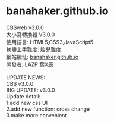 # banahaker.github.io
CBSweb v3.0.0 <br/>
大小寫轉換器 V3.0.0<br/>
使用語言:
HTML5,CSS3,JavaScript5<br/>
軟體上手難度: 胎兒難度<br/>
網站網址:
<a href = https://banahaker.github.io/index.html>banahaker.github.io</a>
</br>
開發者: LAZP 葉X辰<br/><br/>
UPDATE NEWS:<br/>
CBS v3.0.0<br/>
BIG UPDATE: v3.0.0<br/>
Update detail:<br/>
1:add new css UI<br/>
2.add new function: cross change<br/>
3.make more convenient<br/>
